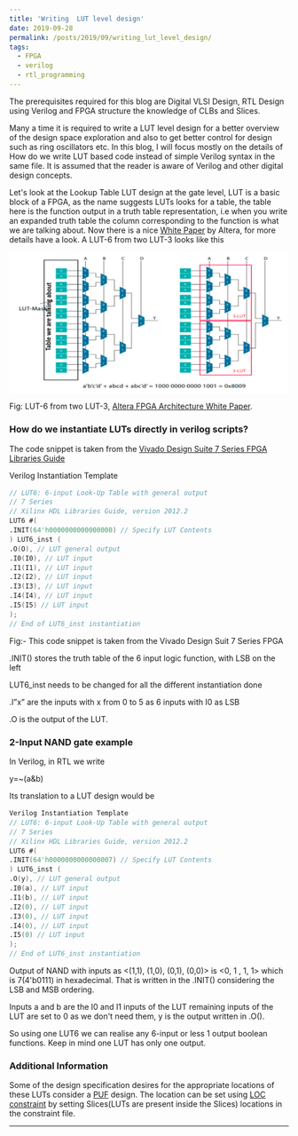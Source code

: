 ```yaml
---
title: 'Writing  LUT level design'
date: 2019-09-28
permalink: /posts/2019/09/writing_lut_level_design/
tags:
  - FPGA
  - verilog
  - rtl_programming
---
```

The prerequisites required for this blog are Digital VLSI Design, RTL Design using Verilog and FPGA structure the knowledge of CLBs and Slices.

Many a time it is required to write a LUT level design for a better overview of the design space exploration and also to get better control for design such as ring oscillators etc.
In this blog, I will focus mostly on the details of How do we write LUT based code instead of simple Verilog syntax in the same file. It is assumed that the reader is aware of Verilog and other digital design concepts.

Let's look at the Lookup Table LUT design at the gate level, LUT is a basic block of a FPGA, as the name suggests LUTs looks for a table, the table here is the function output in a truth table representation, i.e when you write an expanded truth table the column corresponding to the function is what we are talking about. Now there is a nice <a href="https://www.intel.com/content/dam/www/programmable/us/en/pdfs/literature/wp/wp-01003.pdf" target="_blank">White Paper</a> by Altera, for more details have a look. A LUT-6 from two LUT-3 looks like this

<img src="/images/LUT.png" align="middle">

Fig: LUT-6 from two LUT-3, <a href= "https://www.intel.com/content/dam/www/programmable/us/en/pdfs/literature/wp/wp-01003.pdf" target="_blank">Altera FPGA Architecture White Paper</a>.

### How do we instantiate LUTs directly in verilog scripts?

The code snippet is taken from the <a href="https://www.xilinx.com/support/documentation/sw_manuals/xilinx2012_2/ug953-vivado-7series-libraries.pdf#page=258" target="_blank">Vivado Design Suite 7 Series FPGA Libraries Guide</a>

Verilog Instantiation Template
```verilog
// LUT6: 6-input Look-Up Table with general output
// 7 Series
// Xilinx HDL Libraries Guide, version 2012.2
LUT6 #(
.INIT(64'h0000000000000000) // Specify LUT Contents
) LUT6_inst (
.O(O), // LUT general output
.I0(I0), // LUT input
.I1(I1), // LUT input
.I2(I2), // LUT input
.I3(I3), // LUT input
.I4(I4), // LUT input
.I5(I5) // LUT input
);
// End of LUT6_inst instantiation
```
Fig:- This code snippet is taken from the Vivado Design Suit 7 Series FPGA

.INIT() stores the truth table of the 6 input logic function, with LSB on the left

LUT6_inst needs to be changed for all the different instantiation done

.I”x” are the inputs with x from 0 to 5 as 6 inputs with I0 as LSB

.O is the output of the LUT.


### 2-Input NAND gate example

In Verilog, in RTL  we write 

y=~(a&b)

Its translation to a LUT design would be
```verilog
Verilog Instantiation Template
// LUT6: 6-input Look-Up Table with general output
// 7 Series
// Xilinx HDL Libraries Guide, version 2012.2
LUT6 #(
.INIT(64'h0000000000000007) // Specify LUT Contents
) LUT6_inst (
.O(y), // LUT general output
.I0(a), // LUT input
.I1(b), // LUT input
.I2(0), // LUT input
.I3(0), // LUT input
.I4(0), // LUT input
.I5(0) // LUT input
);
// End of LUT6_inst instantiation
```
Output of NAND with inputs as <(1,1), (1,0), (0,1), (0,0)> is  <0, 1 , 1, 1>  which is 7(4'b0111) in hexadecimal. That is written in the  .INIT() considering the LSB and MSB ordering.

Inputs a and b are the I0 and I1 inputs of the LUT remaining inputs of the LUT are set to 0 as we don't need them, y is the output written in .O().

So using one LUT6 we can realise any 6-input or less 1 output boolean functions. Keep in mind one LUT has only one output.

### Additional Information

Some of the design specification desires for the appropriate locations of these LUTs consider a <a href ="https://en.wikipedia.org/wiki/Physical_unclonable_function" target="_blank">PUF</a> design. The location can be set using <a href="https://www.xilinx.com/support/documentation/sw_manuals/xilinx11/cgd.pdf#page=118" targer="_blank">LOC constraint</a> by setting Slices(LUTs are present inside the Slices) locations in the constraint file. 


------
